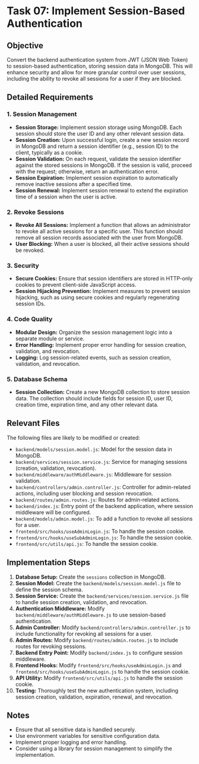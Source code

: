 # Task 07: Implement Session-Based Authentication

## Objective
Convert the backend authentication system from JWT (JSON Web Token) to session-based authentication, storing session data in MongoDB. This will enhance security and allow for more granular control over user sessions, including the ability to revoke all sessions for a user if they are blocked.

## Detailed Requirements

### 1. Session Management
-   **Session Storage:** Implement session storage using MongoDB. Each session should store the user ID and any other relevant session data.
-   **Session Creation:** Upon successful login, create a new session record in MongoDB and return a session identifier (e.g., session ID) to the client, typically as a cookie.
-   **Session Validation:** On each request, validate the session identifier against the stored sessions in MongoDB. If the session is valid, proceed with the request; otherwise, return an authentication error.
-   **Session Expiration:** Implement session expiration to automatically remove inactive sessions after a specified time.
-   **Session Renewal:** Implement session renewal to extend the expiration time of a session when the user is active.

### 2. Revoke Sessions
-   **Revoke All Sessions:** Implement a function that allows an administrator to revoke all active sessions for a specific user. This function should remove all session records associated with the user from MongoDB.
-   **User Blocking:** When a user is blocked, all their active sessions should be revoked.

### 3. Security
-   **Secure Cookies:** Ensure that session identifiers are stored in HTTP-only cookies to prevent client-side JavaScript access.
-   **Session Hijacking Prevention:** Implement measures to prevent session hijacking, such as using secure cookies and regularly regenerating session IDs.

### 4. Code Quality
-   **Modular Design:** Organize the session management logic into a separate module or service.
-   **Error Handling:** Implement proper error handling for session creation, validation, and revocation.
-   **Logging:** Log session-related events, such as session creation, validation, and revocation.

### 5. Database Schema
-   **Session Collection:** Create a new MongoDB collection to store session data. The collection should include fields for session ID, user ID, creation time, expiration time, and any other relevant data.

## Relevant Files
The following files are likely to be modified or created:

-   `backend/models/session.model.js`: Model for the session data in MongoDB.
-   `backend/services/session.service.js`: Service for managing sessions (creation, validation, revocation).
-   `backend/middleware/authMiddleware.js`: Middleware for session validation.
-   `backend/controllers/admin.controller.js`: Controller for admin-related actions, including user blocking and session revocation.
-   `backend/routes/admin.routes.js`: Routes for admin-related actions.
-   `backend/index.js`: Entry point of the backend application, where session middleware will be configured.
-   `backend/models/admin.model.js`: To add a function to revoke all sessions for a user.
-   `frontend/src/hooks/useAdminLogin.js`: To handle the session cookie.
-   `frontend/src/hooks/useSubAdminLogin.js`: To handle the session cookie.
-   `frontend/src/utils/api.js`: To handle the session cookie.

## Implementation Steps
1.  **Database Setup:** Create the `sessions` collection in MongoDB.
2.  **Session Model:** Create the `backend/models/session.model.js` file to define the session schema.
3.  **Session Service:** Create the `backend/services/session.service.js` file to handle session creation, validation, and revocation.
4.  **Authentication Middleware:** Modify `backend/middleware/authMiddleware.js` to use session-based authentication.
5.  **Admin Controller:** Modify `backend/controllers/admin.controller.js` to include functionality for revoking all sessions for a user.
6.  **Admin Routes:** Modify `backend/routes/admin.routes.js` to include routes for revoking sessions.
7.  **Backend Entry Point:** Modify `backend/index.js` to configure session middleware.
8.  **Frontend Hooks:** Modify `frontend/src/hooks/useAdminLogin.js` and `frontend/src/hooks/useSubAdminLogin.js` to handle the session cookie.
9.  **API Utility:** Modify `frontend/src/utils/api.js` to handle the session cookie.
10. **Testing:** Thoroughly test the new authentication system, including session creation, validation, expiration, renewal, and revocation.

## Notes
-   Ensure that all sensitive data is handled securely.
-   Use environment variables for sensitive configuration data.
-   Implement proper logging and error handling.
-   Consider using a library for session management to simplify the implementation.
